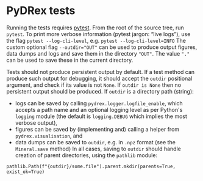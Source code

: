# PyDRex tests

Running the tests requires [pytest](https://docs.pytest.org).
From the root of the source tree, run `pytest`.
To print more verbose information (pytest jargon: “live logs”),
use the flag `pytest --log-cli-level`, e.g. `pytest --log-cli-level=INFO`
The custom optional flag `--outdir="OUT"` can be used
to produce output figures, data dumps and logs and save them in the directory `"OUT"`.
The value `"."` can be used to save these in the current directory.

Tests should not produce persistent output by default.
If a test method can produce such output for debugging, it should accept the `outdir`
positional argument, and check if its value is not `None`.
If `outdir is None` then no persistent output should be produced.
If `outdir` is a directory path (string):
- logs can be saved by calling `pydrex.logger.logfile_enable`,
  which accepts a path name and an optional logging level as per Python's `logging` module
  (the default is `logging.DEBUG` which implies the most verbose output),
- figures can be saved by (implementing and) calling a helper from `pydrex.visualisation`, and
- data dumps can be saved to `outdir`, e.g. in `.npz` format (see the `Mineral.save` method)
In all cases, saving to `outdir` should handle creation of parent directories,
using the `pathlib` module:

```
pathlib.Path(f"{outdir}/some.file").parent.mkdir(parents=True, exist_ok=True)
```
